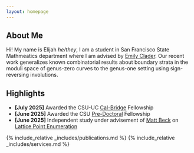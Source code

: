 ```yaml
---
layout: homepage
---
```


## About Me

Hi! My name is Elijah *he/they*, I am a student in San Francisco State Mathmeatics department where I am advised by [Emily Clader](https://sites.google.com/site/emilyclader/home). Our recent work generalizes known combinatorial results about boundary strata in the moduli space of genus-zero curves to the genus-one setting using sign-reversing involutions.

<!--- ## Research Interests !-->
## Highlights

- **[July 2025]** Awarded the CSU-UC [Cal-Bridge](https://calbridge.org/undergraduate-program/) Fellowship
- **[June 2025]** Awarded the CSU [Pre-Doctoral](https://fellowships.sfsu.edu/california-pre-doctoral-program) Fellowship
- **[June 2025]** Independent study under advisement of [Matt Beck](https://matthbeck.github.io/420.html) on [Lattice Point Enumeration](https://matthbeck.github.io/ccd.html)

{% include_relative _includes/publications.md %}
{% include_relative _includes/services.md %}
